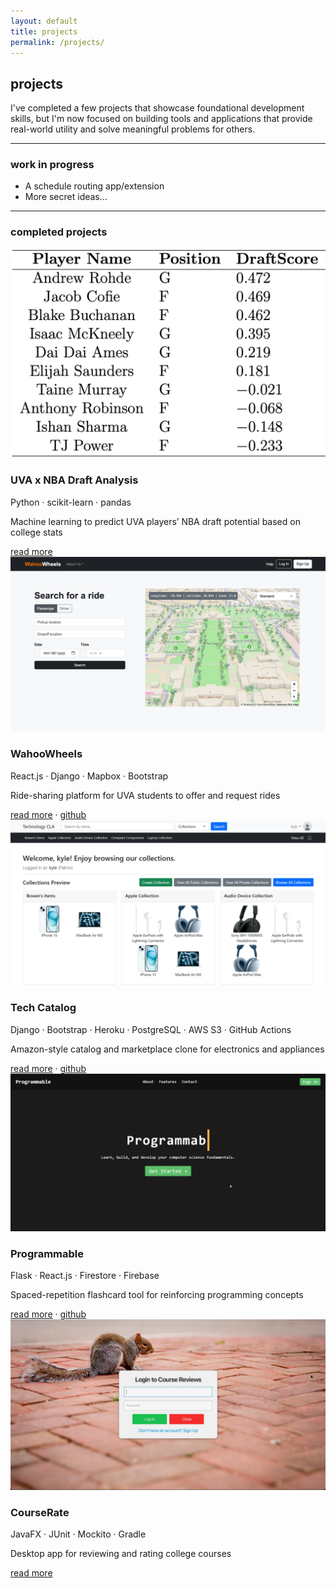 ```yaml
---
layout: default
title: projects
permalink: /projects/
---
```


## projects

I've completed a few projects that showcase foundational development skills, but I'm now focused on building tools and applications that provide real-world utility and solve meaningful problems for others.

---

### work in progress
- A schedule routing app/extension
- More secret ideas...

---

### completed projects

<div class="project-grid">

  <div class="project-card">
    <img src="/assets/images/nba_draft.png" alt="NBA Draft Analysis">
    <h3>UVA x NBA Draft Analysis</h3>
    <p class="project-stack">Python · scikit-learn · pandas</p>
    <p>Machine learning to predict UVA players’ NBA draft potential based on college stats</p>
    <div class="project-links">
      <a href="/projects/nba-draft-analysis">read more</a>
    </div>
  </div>

  <div class="project-card">
    <img src="/assets/images/wahoowheels.png" alt="WahooWheels App">
    <h3>WahooWheels</h3>
    <p class="project-stack">React.js · Django · Mapbox · Bootstrap</p>
    <p>Ride-sharing platform for UVA students to offer and request rides</p>
    <div class="project-links">
      <a href="/projects/wahoowheels">read more</a> · 
      <a href="https://github.com/PiShrestha/wahoowheels">github</a>
    </div>
  </div>

  <div class="project-card">
    <img src="/assets/images/techcatalog.png" alt="Tech Catalog">
    <h3>Tech Catalog</h3>
    <p class="project-stack">Django · Bootstrap · Heroku · PostgreSQL · AWS S3 · GitHub Actions</p>
    <p>Amazon-style catalog and marketplace clone for electronics and appliances</p>
    <div class="project-links">
      <a href="/projects/tech-catalog">read more</a> · 
      <a href="https://github.com/kyle-luong/techCLA">github</a>
    </div>
  </div>

  <div class="project-card">
    <img src="/assets/images/programmable.png" alt="Programmable Flashcards">
    <h3>Programmable</h3>
    <p class="project-stack">Flask · React.js · Firestore · Firebase</p>
    <p>Spaced-repetition flashcard tool for reinforcing programming concepts</p>
    <div class="project-links">
      <a href="/projects/programmable">read more</a> · 
      <a href="https://github.com/Jonuhthan/programmable">github</a>
    </div>
  </div>

  <div class="project-card">
    <img src="/assets/images/courserate.png" alt="Course Review App">
    <h3>CourseRate</h3>
    <p class="project-stack">JavaFX · JUnit · Mockito · Gradle</p>
    <p>Desktop app for reviewing and rating college courses</p>
    <div class="project-links">
      <a href="/projects/courserate">read more</a>
    </div>
  </div>

</div>
